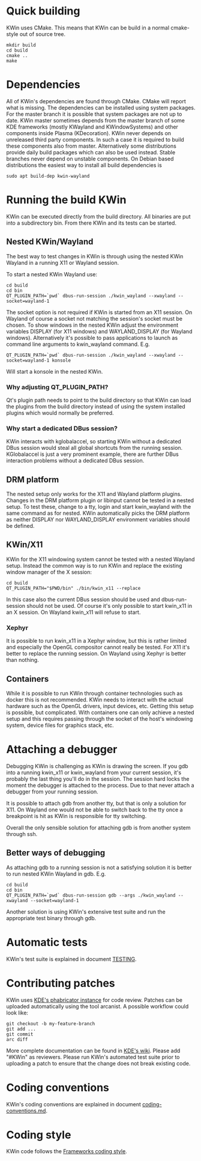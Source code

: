 # Quick building

KWin uses CMake. This means that KWin can be build in a normal cmake-style out of source tree.

```
mkdir build
cd build
cmake ..
make
```

# Dependencies

All of KWin's dependencies are found through CMake. CMake will report what is missing. The dependencies can be installed using system packages. For the master branch it is possible that system packages are not up to date. KWin master sometimes depends from the master branch of some KDE frameworks (mostly KWayland and KWindowSystems) and other components inside Plasma (KDecoration). KWin never depends on unreleased third party components. In such a case it is required to build these components also from master. Alternatively some distributions provide daily build packages which can also be used instead. Stable branches never depend on unstable components. On Debian based distributions the easiest way to install all build dependencies is

    sudo apt build-dep kwin-wayland

# Running the build KWin
KWin can be executed directly from the build directory. All binaries are put into a subdirectory bin. From there KWin and its tests can be started.

## Nested KWin/Wayland
The best way to test changes in KWin is through using the nested KWin Wayland in a running X11 or Wayland session.

To start a nested KWin Wayland use:

    cd build
    cd bin
    QT_PLUGIN_PATH=`pwd` dbus-run-session ./kwin_wayland --xwayland --socket=wayland-1

The socket option is not required if KWin is started from an X11 session. On Wayland of course a socket not matching the session's socket must be chosen. To show windows in the nested KWin adjust the environment variables DISPLAY (for X11 windows) and WAYLAND_DISPLAY (for Wayland windows). Alternatively it's possible to pass applications to launch as command line arguments to kwin_wayland command. E.g.

    QT_PLUGIN_PATH=`pwd` dbus-run-session ./kwin_wayland --xwayland --socket=wayland-1 konsole

Will start a konsole in the nested KWin.

### Why adjusting QT_PLUGIN_PATH?

Qt's plugin path needs to point to the build directory so that KWin can load the plugins from the build directory instead of using the system installed plugins which would normally be preferred.

### Why start a dedicated DBus session?

KWin interacts with kglobalaccel, so starting KWin without a dedicated DBus session would steal all global shortcuts from the running session. KGlobalaccel is just a very prominent example, there are further DBus interaction problems without a dedicated DBus session.

## DRM platform

The nested setup only works for the X11 and Wayland platform plugins. Changes in the DRM platform plugin or libinput cannot be tested in a nested setup. To test these, change to a tty, login and start kwin_wayland with the same command as for nested. KWin automatically picks the DRM platform as neither DISPLAY nor WAYLAND_DISPLAY environment variables should be defined.

## KWin/X11

KWin for the X11 windowing system cannot be tested with a nested Wayland setup. Instead the common way is to run KWin and replace the existing window manager of the X session:

    cd build
    QT_PLUGIN_PATH="$PWD/bin" ./bin/kwin_x11 --replace

In this case also the current DBus session should be used and dbus-run-session should not be used. Of course it's only possible to start kwin_x11 in an X session. On Wayland kwin_x11 will refuse to start.

### Xephyr

It is possible to run kwin_x11 in a Xephyr window, but this is rather limited and especially the OpenGL compositor cannot really be tested. For X11 it's better to replace the running session. On Wayland using Xephyr is better than nothing.

## Containers
While it is possible to run KWin through container technologies such as docker this is not recommended. KWin needs to interact with the actual hardware such as the OpenGL drivers, input devices, etc. Getting this setup is possible, but complicated. With containers one can only achieve a nested setup and this requires passing through the socket of the host's windowing system, device files for graphics stack, etc.

# Attaching a debugger

Debugging KWin is challenging as KWin is drawing the screen. If you gdb into a running kwin_x11 or kwin_wayland from your current session, it's probably the last thing you'll do in the session. The session hard locks the moment the debugger is attached to the process. Due to that never attach a debugger from your running session.

It is possible to attach gdb from another tty, but that is only a solution for X11. On Wayland one would not be able to switch back to the tty once a breakpoint is hit as KWin is responsible for tty switching.

Overall the only sensible solution for attaching gdb is from another system through ssh.

## Better ways of debugging
As attaching gdb to a running session is not a satisfying solution it is better to run nested KWin Wayland in gdb. E.g.

    cd build
    cd bin
    QT_PLUGIN_PATH=`pwd` dbus-run-session gdb --args ./kwin_wayland --xwayland --socket=wayland-1

Another solution is using KWin's extensive test suite and run the appropriate test binary through gdb.

# Automatic tests
KWin's test suite is explained in document [TESTING](TESTING.md).

# Contributing patches

KWin uses [KDE's phabricator instance](https://phabricator.kde.org) for code review. Patches can be uploaded automatically using the tool arcanist. A possible workflow could look like:

    git checkout -b my-feature-branch
    git add ...
    git commit
    arc diff

More complete documentation can be found in [KDE's wiki](https://community.kde.org/Infrastructure/Phabricator). Please add "#KWin" as reviewers. Please run KWin's automated test suite prior to uploading a patch to ensure that the change does not break existing code.

# Coding conventions
KWin's coding conventions are explained in document [coding-conventions.md](doc/coding-conventions.md).

# Coding style
KWin code follows the [Frameworks coding style](https://techbase.kde.org/Policies/Frameworks_Coding_Style).
